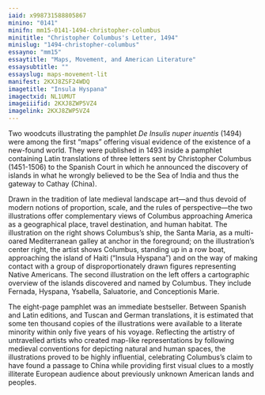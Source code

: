 ```yaml
---
iaid: x998731588805867
minino: "0141"
minifn: mm15-0141-1494-christopher-columbus
minititle: "Christopher Columbus's Letter, 1494"
minislug: "1494-christopher-columbus"
essayno: "mm15"
essaytitle: "Maps, Movement, and American Literature"
essaysubtitle: ""
essayslug: maps-movement-lit
manifest: 2KXJ8ZSF24WDQ
imagetitle: "Insula Hyspana"
imagectxid: NL1UMUT
imageiiifid: 2KXJ8ZWP5VZ4
imagelink: 2KXJ8ZWP5VZ4
---
```


Two woodcuts illustrating the pamphlet _De Insulis nuper inuentis_ (1494) were among the first “maps” offering visual evidence of the existence of a new-found world. They were published in 1493 inside a pamphlet containing Latin translations of three letters sent by Christopher Columbus (1451-1506) to the Spanish Court in which he announced the discovery of islands in what he wrongly believed to be the Sea of India and thus the gateway to Cathay (China).

Drawn in the tradition of late medieval landscape art—and thus devoid of modern notions of proportion, scale, and the rules of perspective—the two illustrations offer complementary views of Columbus approaching America as a geographical place, travel destination, and human habitat. The illustration on the right shows Columbus’s ship, the Santa Maria, as a multi-oared Mediterranean galley at anchor in the foreground; on the illustration’s center right, the artist shows Columbus, standing up in a row boat, approaching the island of Haiti (“Insula Hyspana”) and on the way of making contact with a group of disproportionately drawn figures representing Native Americans. The second illustration on the left offers a cartographic overview of the islands discovered and named by Columbus. They include Fernada, Hyspana, Ysabella, Saluatorie, and Conceptionis Marie.

The eight-page pamphlet was an immediate bestseller. Between Spanish and Latin editions, and Tuscan and German translations, it is estimated that some ten thousand copies of the illustrations were available to a literate minority within only five years of his voyage. Reflecting the artistry of untravelled artists who created map-like representations by following medieval conventions for depicting natural and human spaces, the illustrations proved to be highly influential, celebrating Columbus’s claim to have found a passage to China while providing first visual clues to a mostly illiterate European audience about previously unknown American lands and peoples.
